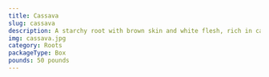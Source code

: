 ```yaml
---
title: Cassava
slug: cassava
description: A starchy root with brown skin and white flesh, rich in carbohydrates and energy. A staple in Caribbean and Latin American cuisines, eaten boiled, fried (cassava fries ), or processed into flour (casabe ) and tapioca. Gluten-free and ideal for both traditional and modern diets.
img: cassava.jpg
category: Roots
packageType: Box
pounds: 50 pounds
---
```

